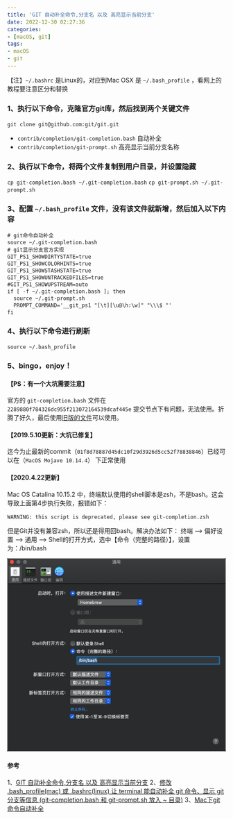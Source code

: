 ```yaml
---
title: 'GIT 自动补全命令,分支名 以及 高亮显示当前分支'
date: 2022-12-30 02:27:36
categories:
- [macOS, git]
tags:
- macOS
- git
---
```


【注】`~/.bashrc` 是Linux的，对应到Mac OSX 是 `~/.bash_profile` ，看网上的教程要注意区分和替换

### 1、执行以下命令，克隆官方git库，然后找到两个关键文件
`git clone git@github.com:git/git.git`
- `contrib/completion/git-completion.bash` 自动补全
- `contrib/completion/git-prompt.sh` 高亮显示当前分支名称

### 2、执行以下命令，将两个文件复制到用户目录，并设置隐藏
`cp git-completion.bash ~/.git-completion.bash`
`cp git-prompt.sh ~/.git-prompt.sh`

### 3、配置 `~/.bash_profile` 文件，没有该文件就新增，然后加入以下内容
```
# git命令自动补全
source ~/.git-completion.bash
# git显示分支官方实现
GIT_PS1_SHOWDIRTYSTATE=true
GIT_PS1_SHOWCOLORHINTS=true
GIT_PS1_SHOWSTASHSTATE=true
GIT_PS1_SHOWUNTRACKEDFILES=true
#GIT_PS1_SHOWUPSTREAM=auto           
if [ -f ~/.git-completion.bash ]; then
  source ~/.git-prompt.sh
  PROMPT_COMMAND='__git_ps1 "[\t][\u@\h:\w]" "\\\$ "'
fi
```

### 4、执行以下命令进行刷新
`source ~/.bash_profile`

### 5、bingo，enjoy！

#### 【PS：有一个大坑需要注意】
官方的 `git-completion.bash` 文件在 `2289880f784326dc955f213072164539dcaf445e` 提交节点下有问题，无法使用。折腾了好久，最后使用[旧版的文件](https://www.jianshu.com/writer#/notebooks/16792301/notes/29257216)可以使用。

#### 【2019.5.10更新：大坑已修复】
迄今为止最新的commit（`01f8d78887d45dc10f29d3926d5cc52f78838846`）已经可以在（`MacOS Mojave 10.14.4`） 下正常使用

#### 【2020.4.22更新】
Mac OS Catalina 10.15.2 中，终端默认使用的shell脚本是zsh，不是bash。这会导致上面第4步执行失败，报错如下：
```
WARNING: this script is deprecated, please see git-completion.zsh
```
但是Git并没有兼容zsh，所以还是得用回bash。解决办法如下：
终端 --> 偏好设置 --> 通用 --> Shell的打开方式，选中【命令（完整的路径）】，设置为：/bin/bash

![](/images/macOS/git_autoCommand/01.png)



#### 参考
1、[GIT 自动补全命令,分支名 以及 高亮显示当前分支](https://blog.csdn.net/weixin_36372074/article/details/73612496)
2、[修改 .bash_profile(mac) 或 .bashrc(linux) 让 terminal 能自动补全 git 命令、显示 git 分支等信息 (git-completion.bash 和 git-prompt.sh 放入 ~ 目录)](https://gist.github.com/xhlwill/688c92d8a6026085fffe4ab6c97855ae)
3、[Mac下git命令自动补全](https://blog.csdn.net/zhangt85/article/details/43611997)